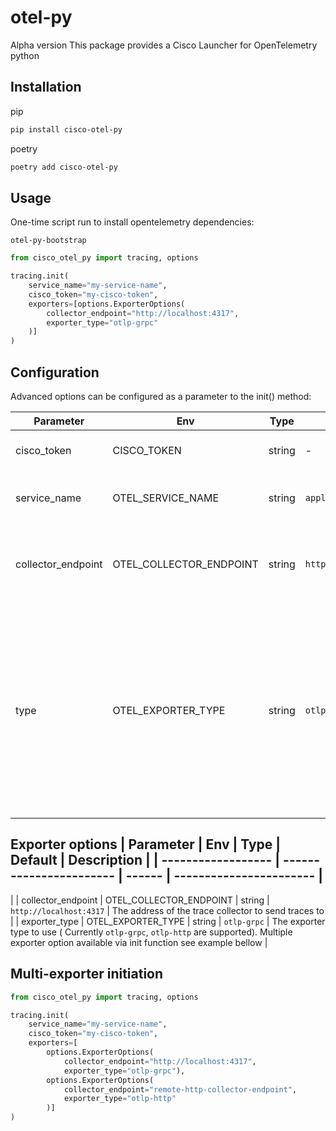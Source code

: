 # otel-py

Alpha version
This package provides a Cisco Launcher for OpenTelemetry python

## Installation

pip

```sh
pip install cisco-otel-py
```

poetry

```sh
poetry add cisco-otel-py
```

## Usage

One-time script run to install opentelemetry dependencies:

```shell
otel-py-bootstrap
```

```python
from cisco_otel_py import tracing, options

tracing.init(
    service_name="my-service-name",
    cisco_token="my-cisco-token",
    exporters=[options.ExporterOptions(
        collector_endpoint="http://localhost:4317",
        exporter_type="otlp-grpc"
    )]
)
```

## Configuration

Advanced options can be configured as a parameter to the init() method:

| Parameter          | Env                     | Type    | Default                 | Description                                                       |
| ------------------ | ------------------------| ------- | ----------------------- | ----------------------------------------------------------------- |
| cisco_token        | CISCO_TOKEN             | string  | -                       | Cisco account token                                               |
| service_name       | OTEL_SERVICE_NAME       | string  | `application`           | Application name that will be set for traces                      |
| collector_endpoint | OTEL_COLLECTOR_ENDPOINT | string  | `http://localhost:4317` | The address of the trace collector to send traces to                                                                                                |
| type               | OTEL_EXPORTER_TYPE      | string  | `otlp-grpc`             | The exporter type to use (Currently `otlp-grpc`, `otlp-http` are supported). Multiple exporter option available via init function see example below |

Exporter options | Parameter | Env | Type | Default | Description | | ------------------ | ----------------------- |
------ | ----------------------- |
----------------------------------------------------------------------------------------------------------------------------------------------------
| | collector_endpoint | OTEL_COLLECTOR_ENDPOINT | string | `http://localhost:4317` | The address of the trace collector
to send traces to | | exporter_type | OTEL_EXPORTER_TYPE | string | `otlp-grpc`             | The exporter type to use (
Currently `otlp-grpc`, `otlp-http` are supported). Multiple exporter option available via init function see example
bellow |

## Multi-exporter initiation

```python
from cisco_otel_py import tracing, options

tracing.init(
    service_name="my-service-name",
    cisco_token="my-cisco-token",
    exporters=[
        options.ExporterOptions(
            collector_endpoint="http://localhost:4317",
            exporter_type="otlp-grpc"),
        options.ExporterOptions(
            collector_endpoint="remote-http-collector-endpoint",
            exporter_type="otlp-http"
        )]
)
```